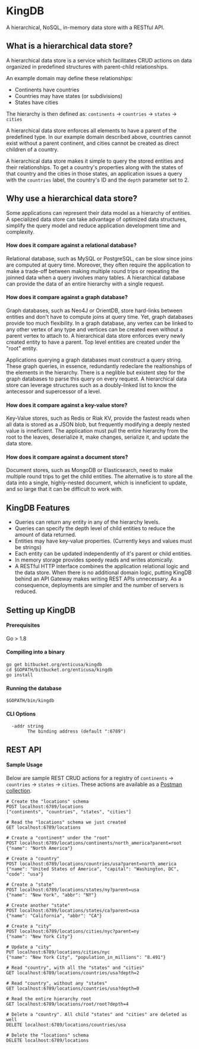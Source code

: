 # KingDB #
A hierarchical, NoSQL, in-memory data store with a RESTful API.

## What is a hierarchical data store? ##
A hierarchical data store is a service which facilitates CRUD actions on data organized in predefined structures with parent-child relationships.

An example domain may define these relationships:

* Continents have countries
* Countries may have states (or subdivisions)
* States have cities

The hierarchy is then defined as: `continents` -> `countries` -> `states` -> `cities`

A hierarchical data store enforces all elements to have a parent of the predefined type. In our example domain described above, countries cannot exist without a parent continent, and cities cannot be created as direct children of a country.

A hierarchical data store makes it simple to query the stored entities and their relationships. To get a country's properties along with the states of that country and the cities in those states, an application issues a query with the `countries` label, the country's ID and the `depth` parameter set to 2.

## Why use a hierarchical data store? ##
Some applications can represent their data model as a hierarchy of entities. A specialized data store can take advantage of optimized data structures, simplify the query model and reduce application development time and complexity.

#### How does it compare against a relational database? ####
Relational database, such as MySQL or PostgreSQL, can be slow since joins are computed at query time. Moreover, they often require the application to make a trade-off between making multiple round trips or repeating the joinned data when a query involves many tables. A hierarchical database can provide the data of an entire hierarchy with a single request.

#### How does it compare against a graph database? ####
Graph databases, such as Neo4J or OrientDB, store hard-links between entities and don't have to compute joins at query time. Yet, graph databases provide too much flexibility. In a graph database, any vertex can be linked to any other vertex of any type and vertices can be created even without a parent vertex to attach to. A hierarchical data store enforces every newly created entity to have a parent. Top level entities are created under the "root" entity. 

Applications querying a graph databases must construct a query string. These graph queries, in essence, redundantly redeclare the realtionships of the elements in the hierarchy. There is a neglible but existent step for the graph databases to parse this query on every request. A hierarchical data store can leverage structures such as a doubly-linked list to know the antecessor and supercessor of a level.

#### How does it compare against a key-value store? ####
Key-Value stores, such as Redis or Riak KV, provide the fastest reads when all data is stored as a JSON blob, but frequently modifying a deeply nested value is inneficient. The application must pull the entire hierarchy from the root to the leaves, deserialize it, make changes, serialize it, and update the data store.

#### How does it compare against a document store? ####
Document stores, such as MongoDB or Elasticsearch, need to make multiple round trips to get the child entities. The alternative is to store all the data into a single, highly-nested document, which is inneficient to update, and so large that it can be difficult to work with.

## KingDB Features ##
- Queries can return any entity in any of the hierarchy levels.
- Queries can specify the depth level of child entities to reduce the amount of data returned.
- Entities may have key-value properties. (Currently keys and values must be strings)
- Each entity can be updated independently of it's parent or child entities.
- In memory storage provides speedy reads and writes atomically.
- A RESTful HTTP interface combines the application relational logic and the data store. When there is no additional domain logic, putting KingDB behind an API Gateway makes writing REST APIs unnecessary. As a consequence, deployments are simpler and the number of servers is reduced.

## Setting up KingDB ##

#### Prerequisites ####
Go > 1.8

#### Compiling into a binary ####
```
go get bitbucket.org/enticusa/kingdb
cd $GOPATH/bitbucket.org/enticusa/kingdb
go install
```

#### Running the database ####
```
$GOPATH/bin/kingdb
```

#### CLI Options ###
```
  -addr string
        The binding address (default ":6789")
```

## REST API ##

#### Sample Usage ####
Below are sample REST CRUD actions for a registry of `continents` -> `countries` -> `states` -> `cities`. These actions are available as a [Postman collection](demo_postman_collection.json).
```
# Create the "locations" schema
POST localhost:6789/locations
["continents", "countries", "states", "cities"]

# Read the "locations" schema we just created
GET localhost:6789/locations

# Create a "continent" under the "root"
POST localhost:6789/locations/continents/north_america?parent=root
{"name": "North America"}

# Create a "country"
POST localhost:6789/locations/countries/usa?parent=north_america
{"name": "United States of America", "capital": "Washington, DC", "code": "usa"}

# Create a "state"
POST localhost:6789/locations/states/ny?parent=usa
{"name": "New York", "abbr": "NY"}

# Create another "state"
POST localhost:6789/locations/states/ca?parent=usa
{"name": "California", "abbr": "CA"}

# Create a "city"
POST localhost:6789/locations/cities/nyc?parent=ny
{"name": "New York City"}

# Update a "city"
PUT localhost:6789/locations/cities/nyc
{"name": "New York City", "population_in_millions": "8.491"}

# Read "country", with all the "states" and "cities"
GET localhost:6789/locations/countries/usa?depth=2

# Read "country", without any "states"
GET localhost:6789/locations/countries/usa?depth=0

# Read the entire hierarchy root
GET localhost:6789/locations/root/root?depth=4

# Delete a "country". All child "states" and "cities" are deleted as well
DELETE localhost:6789/locations/countries/usa

# Delete the "locations" schema
DELETE localhost:6789/locations
```